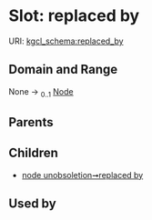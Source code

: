 
# Slot: replaced by




URI: [kgcl_schema:replaced_by](https://w3id.org/kgcl-schema/replaced_by)


## Domain and Range

None &#8594;  <sub>0..1</sub> [Node](Node.md)

## Parents


## Children

 *  [node unobsoletion➞replaced by](node_unobsoletion_replaced_by.md)

## Used by


